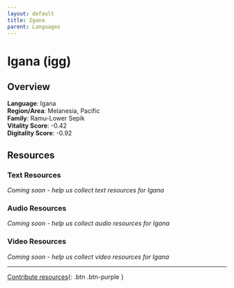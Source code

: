 ```yaml
---
layout: default
title: Igana
parent: Languages
---
```


# Igana (igg)

## Overview

**Language**: Igana  
**Region/Area**: Melanesia, Pacific  
**Family**: Ramu-Lower Sepik  
**Vitality Score**: -0.42  
**Digitality Score**: -0.92  

## Resources

### Text Resources
*Coming soon - help us collect text resources for Igana*

### Audio Resources
*Coming soon - help us collect audio resources for Igana*

### Video Resources
*Coming soon - help us collect video resources for Igana*

---

[Contribute resources](https://fairtrain.github.io/){: .btn .btn-purple }
